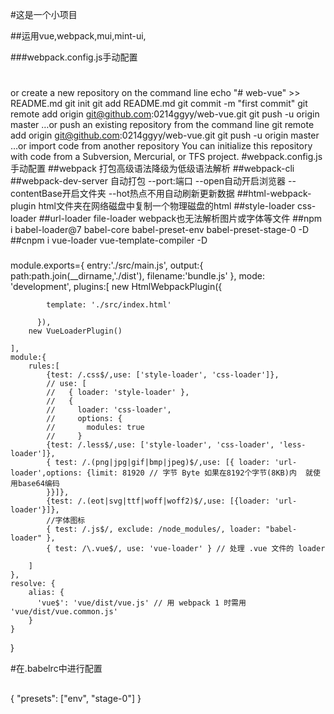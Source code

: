 #这是一个小项目

##运用vue,webpack,mui,mint-ui,

###webpack.config.js手动配置

#
or create a new repository on the command line
echo "# web-vue" >> README.md
git init
git add README.md
git commit -m "first commit"
git remote add origin git@github.com:0214ggyy/web-vue.git
git push -u origin master
…or push an existing repository from the command line
git remote add origin git@github.com:0214ggyy/web-vue.git
git push -u origin master
…or import code from another repository
You can initialize this repository with code from a Subversion, Mercurial, or TFS project.
#webpack.config.js手动配置
##webpack 打包高级语法降级为低级语法解析
##webpack-cli
##webpack-dev-server	自动打包  --port:端口 --open自动开启浏览器 --contentBase开启文件夹  --hot热点不用自动刷新更新数据
##html-webpack-plugin	html文件夹在网络磁盘中复制一个物理磁盘的html
##style-loader css-loader 
##url-loader  file-loader	webpack也无法解析图片或字体等文件
##npm i babel-loader@7 babel-core babel-preset-env babel-preset-stage-0 -D
##cnpm i vue-loader vue-template-compiler -D
###
module.exports={
    entry:'./src/main.js',
    output:{
        path:path.join(__dirname,'./dist'),
        filename:'bundle.js'
    },
    mode: 'development',
    plugins:[
        new HtmlWebpackPlugin({
  
            template: './src/index.html'
  
          }),
        new VueLoaderPlugin()
  
    ],
    module:{
        rules:[
            {test: /.css$/,use: ['style-loader', 'css-loader']},
            // use: [
	        //   { loader: 'style-loader' },
	        //   {
	        //     loader: 'css-loader',
	        //     options: {
	        //       modules: true
	        //     }
            {test: /.less$/,use: ['style-loader', 'css-loader', 'less-loader']},
            { test: /.(png|jpg|gif|bmp|jpeg)$/,use: [{ loader: 'url-loader',options: {limit: 81920 // 字节 Byte 如果在8192个字节(8KB)内  就使用base64编码
            }}]},
            {test: /.(eot|svg|ttf|woff|woff2)$/,use: [{loader: 'url-loader'}]},
            //字体图标
            { test: /.js$/, exclude: /node_modules/, loader: "babel-loader" },
            { test: /\.vue$/, use: 'vue-loader' } // 处理 .vue 文件的 loader

        ]
    },
    resolve: {
        alias: {
          'vue$': 'vue/dist/vue.js' // 用 webpack 1 时需用 'vue/dist/vue.common.js'
        }
    }
}

#在.babelrc中进行配置
##
{
  "presets": ["env", "stage-0"]
}